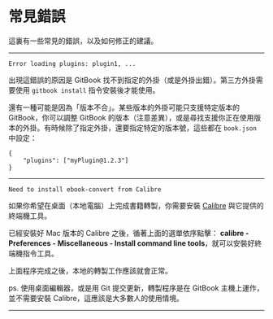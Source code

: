 # 常見錯誤

這裏有一些常見的錯誤，以及如何修正的建議。

---------

```
Error loading plugins: plugin1, ...
```

出現這錯誤的原因是 GitBook 找不到指定的外掛（或是外掛出錯）。第三方外掛需要使用 `gitbook install` 指令安裝後才能使用。

還有一種可能是因為「版本不合」。某些版本的外掛可能只支援特定版本的 GitBook，你可以調整 GitBook 的版本（注意差異），或是尋找支援你正在使用版本的外掛。有時候除了指定外掛，還要指定特定的版本號，這些都在 `book.json` 中設定：

```
{
    "plugins": ["myPlugin@1.2.3"]
}
```

---------

```
Need to install ebook-convert from Calibre
```

如果你希望在桌面（本地電腦）上完成書籍轉製，你需要安裝 [Calibre](http://calibre-ebook.com) 與它提供的終端機工具。

已經安裝好 Mac 版本的 Calibre 之後，循著上面的選單依序點擊： **calibre - Preferences - Miscellaneous - Install command line tools**，就可以安裝好終端機指令工具。

上面程序完成之後，本地的轉製工作應該就會正常。

ps. 使用桌面編輯器，或是用 Git 提交更新，轉製程序是在 GitBook 主機上運作，並不需要安裝 Calibre，這應該是大多數人的使用情境。

---------
